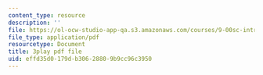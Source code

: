 ```yaml
---
content_type: resource
description: ''
file: https://ol-ocw-studio-app-qa.s3.amazonaws.com/courses/9-00sc-introduction-to-psychology-fall-2011/effd35d0179db30628809b9cc96c3950_yBYebcVw8Zk.pdf
file_type: application/pdf
resourcetype: Document
title: 3play pdf file
uid: effd35d0-179d-b306-2880-9b9cc96c3950
---
```

